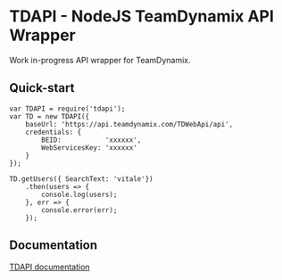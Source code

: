 # TDAPI - NodeJS TeamDynamix API Wrapper
Work in-progress API wrapper for TeamDynamix.

## Quick-start
    var TDAPI = require('tdapi');
    var TD = new TDAPI({
        baseUrl: 'https://api.teamdynamix.com/TDWebApi/api',
        credentials: {
            BEID:           'xxxxxx',
            WebServicesKey: 'xxxxxx'
        }
    });

    TD.getUsers({ SearchText: 'vitale'})
        .then(users => {
            console.log(users);
        }, err => {
            console.error(err);
        });

## Documentation
[TDAPI documentation](https://livvitale.github.io/tdapi/)